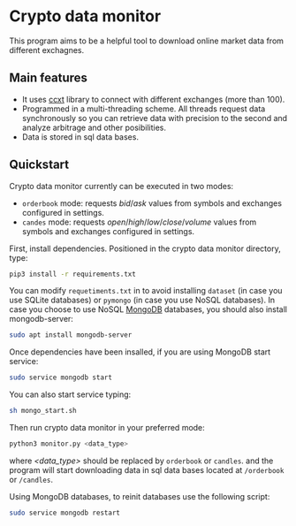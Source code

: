 # Crypto data monitor
This program aims to be a helpful tool to download online market data from different exchagnes.

## Main features

- It uses [ccxt](https://www.github.com/ccxt/ccxt) library to connect with different exchanges (more than 100).
- Programmed in a multi-threading scheme. All threads request data synchronously so you can retrieve data with precision to the second and analyze arbitrage and other posibilities.
- Data is stored in sql data bases.

## Quickstart
Crypto data monitor currently can be executed in two modes:

- ```orderbook``` mode: requests *bid*/*ask* values from symbols and exchanges configured in settings.
- ```candes``` mode: requests *open*/*high*/*low*/*close*/*volume* values from symbols and exchanges configured in settings.

First, install dependencies. Positioned in the crypto data monitor directory, type:
```bash
pip3 install -r requirements.txt
```
You can modify `requetiments.txt` in to avoid installing `dataset` (in case you use SQLite databases) or `pymongo` (in case you use NoSQL databases). In case you choose to use NoSQL [MongoDB](https://www.mongodb.com/) databases, you should also install mongodb-server:
```bash
sudo apt install mongodb-server
```
Once dependencies have been insalled, if you are using MongoDB start service:
```bash
sudo service mongodb start
```
You can also start service typing:
```bash
sh mongo_start.sh
```
Then run crypto data monitor in your preferred mode:
```bash
python3 monitor.py <data_type>
```
where *<data_type>* should be replaced by ```orderbook``` or ```candles```.
and the program will start downloading data in sql data bases located at ```/orderbook``` or ```/candles```.

Using MongoDB databases, to reinit databases use the following script:
```bash
sudo service mongodb restart
```